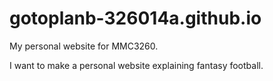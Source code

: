 gotoplanb-326014a.github.io
===========================

My personal website for MMC3260.

I want to make a personal website explaining fantasy football.
